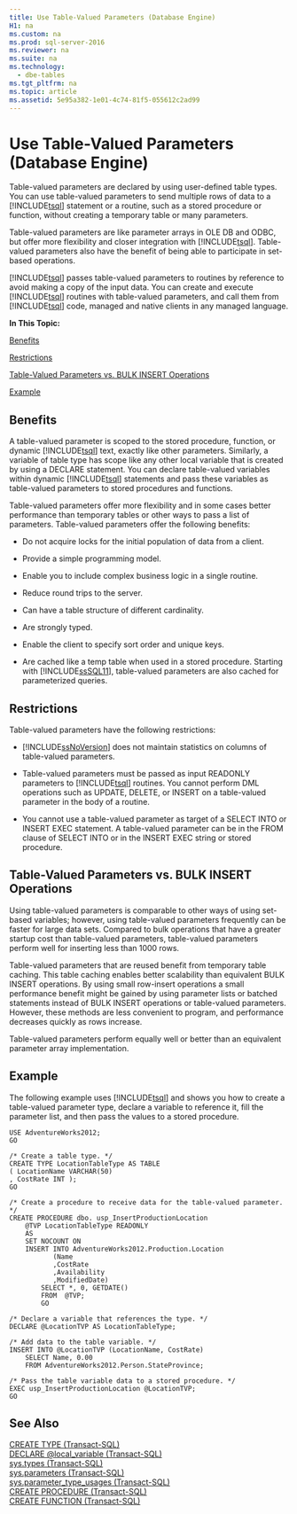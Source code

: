 ```yaml
---
title: Use Table-Valued Parameters (Database Engine)
H1: na
ms.custom: na
ms.prod: sql-server-2016
ms.reviewer: na
ms.suite: na
ms.technology: 
  - dbe-tables
ms.tgt_pltfrm: na
ms.topic: article
ms.assetid: 5e95a382-1e01-4c74-81f5-055612c2ad99
---
```

# Use Table-Valued Parameters (Database Engine)
  Table\-valued parameters are declared by using user\-defined table types. You can use table\-valued parameters to send multiple rows of data to a [!INCLUDE[tsql](../../Token/Other/tsql_md.md)] statement or a routine, such as a stored procedure or function, without creating a temporary table or many parameters.  
  
 Table\-valued parameters are like parameter arrays in OLE DB and ODBC, but offer more flexibility and closer integration with [!INCLUDE[tsql](../../Token/Other/tsql_md.md)]. Table\-valued parameters also have the benefit of being able to participate in set\-based operations.  
  
 [!INCLUDE[tsql](../../Token/Other/tsql_md.md)] passes table\-valued parameters to routines by reference to avoid making a copy of the input data. You can create and execute [!INCLUDE[tsql](../../Token/Other/tsql_md.md)] routines with table\-valued parameters, and call them from [!INCLUDE[tsql](../../Token/Other/tsql_md.md)] code, managed and native clients in any managed language.  
  
 **In This Topic:**  
  
 [Benefits](#Benefits)  
  
 [Restrictions](#Restrictions)  
  
 [Table\-Valued Parameters vs. BULK INSERT Operations](#BulkInsert)  
  
 [Example](#Example)  
  
##  <a name="Benefits"></a> Benefits  
 A table\-valued parameter is scoped to the stored procedure, function, or dynamic [!INCLUDE[tsql](../../Token/Other/tsql_md.md)] text, exactly like other parameters. Similarly, a variable of table type has scope like any other local variable that is created by using a DECLARE statement. You can declare table\-valued variables within dynamic [!INCLUDE[tsql](../../Token/Other/tsql_md.md)] statements and pass these variables as table\-valued parameters to stored procedures and functions.  
  
 Table\-valued parameters offer more flexibility and in some cases better performance than temporary tables or other ways to pass a list of parameters. Table\-valued parameters offer the following benefits:  
  
-   Do not acquire locks for the initial population of data from a client.  
  
-   Provide a simple programming model.  
  
-   Enable you to include complex business logic in a single routine.  
  
-   Reduce round trips to the server.  
  
-   Can have a table structure of different cardinality.  
  
-   Are strongly typed.  
  
-   Enable the client to specify sort order and unique keys.  
  
-   Are cached like a temp table when used in a stored procedure. Starting with [!INCLUDE[ssSQL11](../../Token/Other/ssSQL11_md.md)], table\-valued parameters are also cached for parameterized queries.  
  
##  <a name="Restrictions"></a> Restrictions  
 Table\-valued parameters have the following restrictions:  
  
-   [!INCLUDE[ssNoVersion](../../Token/Other/ssNoVersion_md.md)] does not maintain statistics on columns of table\-valued parameters.  
  
-   Table\-valued parameters must be passed as input READONLY parameters to [!INCLUDE[tsql](../../Token/Other/tsql_md.md)] routines. You cannot perform DML operations such as UPDATE, DELETE, or INSERT on a table\-valued parameter in the body of a routine.  
  
-   You cannot use a table\-valued parameter as target of a SELECT INTO or INSERT EXEC statement. A table\-valued parameter can be in the FROM clause of SELECT INTO or in the INSERT EXEC string or stored procedure.  
  
##  <a name="BulkInsert"></a> Table\-Valued Parameters vs. BULK INSERT Operations  
 Using table\-valued parameters is comparable to other ways of using set\-based variables; however, using table\-valued parameters frequently can be faster for large data sets. Compared to bulk operations that have a greater startup cost than table\-valued parameters, table\-valued parameters perform well for inserting less than 1000 rows.  
  
 Table\-valued parameters that are reused benefit from temporary table caching. This table caching enables better scalability than equivalent BULK INSERT operations. By using small row\-insert operations a small performance benefit might be gained by using parameter lists or batched statements instead of BULK INSERT operations or table\-valued parameters. However, these methods are less convenient to program, and performance decreases quickly as rows increase.  
  
 Table\-valued parameters perform equally well or better than an equivalent parameter array implementation.  
  
##  <a name="Example"></a> Example  
 The following example uses [!INCLUDE[tsql](../../Token/Other/tsql_md.md)] and shows you how to create a table\-valued parameter type, declare a variable to reference it, fill the parameter list, and then pass the values to a stored procedure.  
  
```  
USE AdventureWorks2012;  
GO  
  
/* Create a table type. */  
CREATE TYPE LocationTableType AS TABLE   
( LocationName VARCHAR(50)  
, CostRate INT );  
GO  
  
/* Create a procedure to receive data for the table-valued parameter. */  
CREATE PROCEDURE dbo. usp_InsertProductionLocation  
    @TVP LocationTableType READONLY  
    AS   
    SET NOCOUNT ON  
    INSERT INTO AdventureWorks2012.Production.Location  
           (Name  
           ,CostRate  
           ,Availability  
           ,ModifiedDate)  
        SELECT *, 0, GETDATE()  
        FROM  @TVP;  
        GO  
  
/* Declare a variable that references the type. */  
DECLARE @LocationTVP AS LocationTableType;  
  
/* Add data to the table variable. */  
INSERT INTO @LocationTVP (LocationName, CostRate)  
    SELECT Name, 0.00  
    FROM AdventureWorks2012.Person.StateProvince;  
  
/* Pass the table variable data to a stored procedure. */  
EXEC usp_InsertProductionLocation @LocationTVP;  
GO  
```  
  
## See Also  
 [CREATE TYPE &#40;Transact-SQL&#41;](../Topic/CREATE%20TYPE%20\(Transact-SQL\).md)   
 [DECLARE @local_variable &#40;Transact-SQL&#41;](../Topic/DECLARE%20@local_variable%20\(Transact-SQL\).md)   
 [sys.types &#40;Transact-SQL&#41;](../Topic/sys.types%20\(Transact-SQL\).md)   
 [sys.parameters &#40;Transact-SQL&#41;](../Topic/sys.parameters%20\(Transact-SQL\).md)   
 [sys.parameter_type_usages &#40;Transact-SQL&#41;](../Topic/sys.parameter_type_usages%20\(Transact-SQL\).md)   
 [CREATE PROCEDURE &#40;Transact-SQL&#41;](../Topic/CREATE%20PROCEDURE%20\(Transact-SQL\).md)   
 [CREATE FUNCTION &#40;Transact-SQL&#41;](../Topic/CREATE%20FUNCTION%20\(Transact-SQL\).md)  
  
  